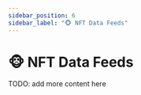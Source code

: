 ```yaml
---
sidebar_position: 6
sidebar_label: "🐵 NFT Data Feeds"
---
```


# 🐵 NFT Data Feeds

TODO: add more content here
